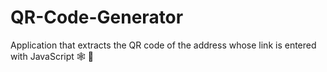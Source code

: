 # QR-Code-Generator
Application that extracts the QR code of the address whose link is entered with JavaScript 🕸️ 💎
